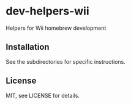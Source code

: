 dev-helpers-wii
===============

Helpers for Wii homebrew development


Installation
------------

See the subdirectories for specific instructions.


License
-------

MIT, see LICENSE for details.
